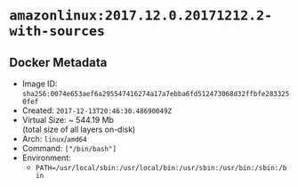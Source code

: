 # `amazonlinux:2017.12.0.20171212.2-with-sources`

## Docker Metadata

- Image ID: `sha256:0074e653aef6a295547416274a17a7ebba6fd512473068d32ffbfe2833250fef`
- Created: `2017-12-13T20:46:30.48690049Z`
- Virtual Size: ~ 544.19 Mb  
  (total size of all layers on-disk)
- Arch: `linux`/`amd64`
- Command: `["/bin/bash"]`
- Environment:
  - `PATH=/usr/local/sbin:/usr/local/bin:/usr/sbin:/usr/bin:/sbin:/bin`

